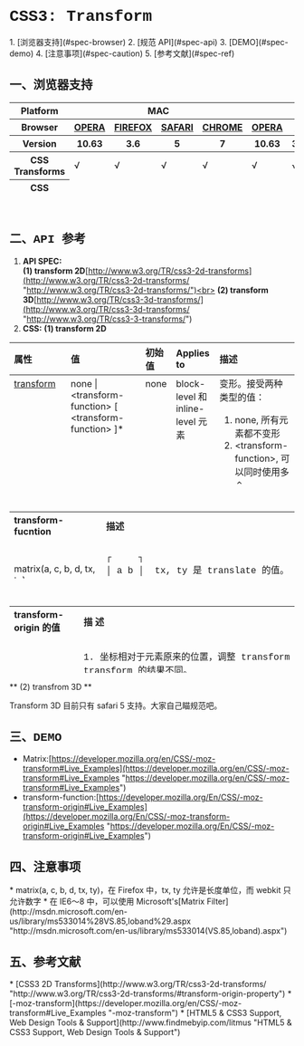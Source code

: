<h1 style="font-family:Courier New">CSS3: Transform</h1>
1. [浏览器支持](#spec-browser)
2. [规范 API](#spec-api)
3. [DEMO](#spec-demo)
4. [注意事项](#spec-caution)
5. [参考文献](#spec-ref)

<h2 id="spec-browser" style="font-family:Courier New">一、浏览器支持</h2>
<table class="litmus-browser-support-results zeroBorder" style="" summary="Browser support for HTML5 Forms Inputs" height="162" width="920">
<tbody>
<tr>
<th class="primary-heading" scope="row"><span class="offScreen">Platform</span></th>
<th class="primary-heading" colspan="4" scope="colgroup">MAC</th>
<th class="primary-heading" colspan="8" scope="colgroup">WIN</th>
<th class="offScreen">%</th>
</tr>
<tr>
<th class="row-heading secondary-heading" scope="row"><span class="offScreen">Browser</span></th>
<th class="browser-id browser-opera secondary-heading" colspan="1" scope="col"><a href="http://www.opera.com/browser/" target="_blank" title="Download the Opera web browser">OPERA</a></th>
<th class="browser-firefox browser-id secondary-heading" colspan="1" scope="col"><a href="http://www.mozilla-europe.org/en/firefox/" target="_blank" title="Download the Firefox web browser">FIREFOX</a></th>
<th class="browser-id browser-safari secondary-heading" colspan="1" scope="col"><a href="http://www.apple.com/safari/download/" target="_blank" title="Download the Safari web browser">SAFARI</a></th>
<th class="browser-chrome browser-id secondary-heading" colspan="1" scope="col"><a href="http://www.google.com/chrome/" target="_blank" title="Download the Chrome web browser">CHROME</a></th>
<th class="browser-id browser-opera secondary-heading" colspan="1" scope="col"><a href="http://www.opera.com/browser/" target="_blank" title="Download the Opera web browser">OPERA</a></th>
<th class="browser-firefox browser-id secondary-heading" colspan="2" scope="colgroup"><a href="http://www.mozilla-europe.org/en/firefox/" target="_blank" title="Download the Firefox web browser">FIREFOX</a></th>
<th class="browser-id browser-safari secondary-heading" colspan="1" scope="col"><a href="http://www.apple.com/safari/download/" target="_blank" title="Download the Safari web browser">SAFARI</a></th>
<th class="browser-id browser-ie secondary-heading" colspan="2" scope="colgroup"><a href="http://www.microsoft.com/ie/" target="_blank" title="Download the Ie web browser">IE</a></th>
<th class="browser-chrome browser-id secondary-heading" colspan="2" scope="colgroup"><a href="http://www.google.com/chrome/" target="_blank" title="Download the Chrome web browser">CHROME</a></th>
<th class="offScreen">&nbsp;</th>
</tr>
<tr>
<th class="row-heading tertiary-heading" scope="row"><span class="offScreen">Version</span></th>
<th class="tertiary-heading" scope="col"> 10.63 </th>
<th class="tertiary-heading" scope="col"> 3.6 </th>
<th class="tertiary-heading" scope="col"> 5 </th>
<th class="tertiary-heading" scope="col"> 7 </th>
<th class="tertiary-heading" scope="col"> 10.63 </th>
<th class="tertiary-heading" scope="col"> 3.6 </th>
<th class="tertiary-heading" scope="col"> 4.03 </th>
<th class="tertiary-heading" scope="col"> 5 </th>
<th class="tertiary-heading" scope="col"> 8 </th>
<th class="tertiary-heading" scope="col"> 9 </th>
<th class="tertiary-heading" scope="col"> 7 </th>
<th class="tertiary-heading" scope="col"> 8 </th>
<th class="offScreen">&nbsp;</th>
</tr>
</tbody>
 
<tbody>
<tr id="k0.1">
<th class="row-heading" scope="row">CSS Transforms</th>
<td class="supported">√<br>
</td>
<td class="supported">√</td>
<td class="supported">√</td>
<td class="supported">√</td>
<td class="supported">√</td>
<td class="supported">√</td>
<td class="supported">√</td>
<td class="supported">√</td>
<td>-</td>
<td>-</td>
<td class="supported">√</td>
<td class="supported">√</td>
<td class="grade-excellent support-grade"> 81%</td>
</tr>
<tr id="np86">
<th class="row-heading" scope="row">CSS Transforms 3D</th>
<td>-<br>
</td>
<td>-<br>
</td>
<td class="supported">√</td>
<td>-</td>
<td>-</td>
<td>-</td>
<td>-</td>
<td class="supported">√</td>
<td>-</td>
<td>-</td>
<td>-</td>
<td>-</td>
<td class="grade-poor support-grade"> 11% </td>
</tr>
</tbody>
</table>
<br>
<h2 id="spec-api" style="font-family:Courier New">二、API 参考</h2>

1. **API SPEC:**<br>
    **(1) transform 2D**[http://www.w3.org/TR/css3-2d-transforms](http://www.w3.org/TR/css3-2d-transforms/ "http://www.w3.org/TR/css3-2d-transforms/")<br>
    **(2) transform 3D**[http://www.w3.org/TR/css3-3d-transforms/](http://www.w3.org/TR/css3-3d-transforms/ "http://www.w3.org/TR/css3-3-transforms/")
2. **CSS:**
    **(1) transform 2D**

<table class="proptable zeroBorder" style=";margin-right:auto;text-align:left" height="250" width="920">
<tbody>
<tr>
<th>属性<br>
</th>
<th>值<br>
</th>
<th>初始值 </th>
<th>Applies to </th>
<th>描述 </th>
</tr>
</tbody>
 
<tbody>
<tr valign="baseline">
<td style="text-align:left"><a class="property" href="http://www.w3.org/TR/css3-2d-transforms/#effects">transform</a></td>
<td style="text-align:left">none | &lt;transform-function&gt; [ &lt;transform-function&gt; ]* </td>
<td style="text-align:left">none </td>
<td style="text-align:left">block-level 和inline-level 元素 </td>
<td style="text-align:left">变形。接受两种类型的值：<br>
<ol><li>none, 所有元素都不变形</li>
<li>&lt;transform-function&gt;, 可以同时使用多个 &lt;transform-function&gt;<br>
</li>
</ol>
</td>
</tr>
<tr valign="baseline">
<td style="text-align:left"><a class="property" href="http://www.w3.org/TR/css3-2d-transforms/#transform-origin">transform-origin</a></td>
<td style="text-align:left">[ [ &lt;percentage&gt; | &lt;length&gt; | left | center | right ] [ &lt;percentage&gt; | &lt;length&gt; | top | center | bottom ]? ] | [ [ left | center | right ] || [ top | center | bottom ] ] </td>
<td style="text-align:left">50% 50% </td>
<td style="text-align:left">同上</td>
<td style="text-align:left">transform 的原点。<br>
</td>
</tr>
</tbody>
</table>
<br>
<table class="proptable zeroBorder" style=";margin-right:auto;text-align:left" height="118" width="946">
<tbody>
<tr>
<th>transform-fucntion<br>
</th>
<th>描述<br>
</th>
</tr>
<tr valign="baseline">
<td style="text-align:left"><br>
<br>
matrix(a, c, b, d, tx, ty)<br>
</td>
<td style="text-align:left"><font face="Courier New"><br>
┌&nbsp;&nbsp;&nbsp;&nbsp; ┐&nbsp; <br>
 │ a b │&nbsp; <font face="Courier New">tx, ty 是 translate 的值。关于 matrix，还挺复杂的（I hate math）</font><a href="http://www.mathamazement.com/Lessons/Pre-Calculus/08_Matrices-and-Determinants/coordinate-transformation-matrices.html" id="ns_9" title="Coordinate Transformation Matrices"></a><br>
 │ c d │&nbsp; <font face="Courier New">可以看一下这个介绍 <a href="http://www.mathamazement.com/Lessons/Pre-Calculus/08_Matrices-and-Determinants/coordinate-transformation-matrices.html" id="n5gk" title="Coordinate Transformation Matrices">Coordinate Transformation Matrices</a></font><br>
 └&nbsp;&nbsp;&nbsp;&nbsp; ┘<br>
</font><br>
</td>
</tr>
<tr valign="baseline">
<td style="text-align:left">ratate(angle)<br>
</td>
<td style="text-align:left">扭曲。等价于 matrix(cos(angle), sin(angle), -sin(angle), cos(angle), 0, 0)。<br>
angle, 角度。<br>
</td>
</tr>
<tr>
<td style="text-align:left">scale(sx [, sy])<br>
</td>
<td style="text-align:left">缩放。sx, sy, 分别指水平和垂直方向上的缩放的倍数，如果只有 sx 一个值，视为 sy = sx。<br>
</td>
</tr>
<tr>
<td style="text-align:left">scaleX(value)<br>
</td>
<td style="text-align:left">等价于 scale(value, 1)<br>
</td>
</tr>
<tr>
<td style="text-align:left">scaleY(value)<br>
</td>
<td style="text-align:left">等价于 scale(1, value)<br>
</td>
</tr>
<tr>
<td style="text-align:left">skew(ax [, ay])<br>
</td>
<td style="text-align:left">倾斜。ax, ay，分别指水平和垂直方向上的倾斜角度，如果只有 ax 一个值，则只倾斜水平方向。<br>
</td>
</tr>
<tr>
<td style="text-align:left">skewX(angle)<br>
</td>
<td style="text-align:left">等价于 skew(angle)<br>
</td>
</tr>
<tr>
<td style="text-align:left">skewY(angle)<br>
</td>
<td style="text-align:left">等价于 skew(0, angle)<br>
</td>
</tr>
<tr>
<td style="text-align:left">translate(tx [, ty])<br>
</td>
<td style="text-align:left">移位。tx, ty, 分别指水平和垂直方向上的移位距离，如果只有 tx, 一个值，则只在水平方向上移位。<br>
</td>
</tr>
<tr>
<td style="text-align:left">translateX(length)<br>
</td>
<td style="text-align:left">等价于 translate(length)<br>
</td>
</tr>
<tr>
<td style="text-align:left">translateY(length)<br>
</td>
<td style="text-align:left">等价于 translate(0, length)<br>
</td>
</tr>
</tbody>
</table>
<br>
<table class="proptable zeroBorder" style=";margin-right:auto;text-align:left" height="118" width="946">
<tbody>
<tr>
<th>transform-origin 的值<br>
</th>
<th>描 述<br>
</th>
</tr>
<tr valign="baseline">
<td style="text-align:left"><br>
<br>
<br>
<br>
<br>
<br>
<br>
<br>
<br>
<br>
<br>
<br>
总述<br>
</td>
<td style="text-align:left"><font face="Courier New"><br>
1. 坐标相对于元素原来的位置，调整 transform 的坐标原点，将会让 transform 的结果不同。<br>
<br>
</font>
<div id="zvlp" style="text-align:left"><img src="images/css3-transform.png" style="height:210px;width:556px"></div>
<br>
<br>
<font face="Courier New">2. 接受1个或者2个值。</font><br>
<ul><li>当只有1个值是，这个值被作为水平位置上的值，垂直方向上被设置为 50%;</li>
<li>当有2值时，分别应用到水平和垂直方向上；</li>
<li>默认两个值是 50%， 50%。</li></ul>
<br>
3. 值可以是&lt;length&gt;, &lt;percentage&gt;, left, right, top, bottom。但如果混用的话，left, right 只能用于第一个值，top, bottom 只能用于第二个值；负值是被允许的。<br>
<br>
</td>
</tr>
<tr valign="baseline">
<td style="text-align:left">&lt;precentage&gt;<br>
</td>
<td style="text-align:left">百分比，如 transition-origin: 0% 0%; 相当于把原点移向元素原始位置的左上角<br>
</td>
</tr>
<tr>
<td style="text-align:left">&lt;length&gt;<br>
</td>
<td style="text-align:left">长度值，如 transition-origin: 10px 10px;<br>
</td>
</tr>
<tr>
<td style="text-align:left">top left | left top<br>
</td>
<td style="text-align:left">等价于 0 0<br>
</td>
</tr>
<tr>
<td style="text-align:left">top | top center | center top<br>
</td>
<td style="text-align:left">等价于 50% 0<br>
</td>
</tr>
<tr>
<td style="text-align:left">right top| top right<br>
</td>
<td style="text-align:left">等价于 100% 0<br>
</td>
</tr>
<tr>
<td style="text-align:left">left | left center | center left<br>
</td>
<td style="text-align:left">等价于 0 50%<br>
</td>
</tr>
<tr>
<td style="text-align:left">center | center center<br>
</td>
<td style="text-align:left">默认值，等价于 50% 50%<br>
</td>
</tr>
<tr>
<td style="text-align:left">right | right center | center right<br>
</td>
<td style="text-align:left">等价于 100% 50%<br>
</td>
</tr>
<tr>
<td style="text-align:left">bottom left | left bottom<br>
</td>
<td style="text-align:left">等价于 0 100%<br>
</td>
</tr>
<tr>
<td style="text-align:left">bottom | bottom center | center bottom<br>
</td>
<td style="text-align:left">等价于 50% 100%<br>
</td>
</tr>
<tr>
<td style="text-align:left">bottom right | right bottom<br>
</td>
<td style="text-align:left">等价于 100% 100%<br>
</td>
</tr>
</tbody>
</table>

** (2) transfrom 3D **

Transform 3D 目前只有 safari 5 支持。大家自己瞄规范吧。

<h2 id="spec-demo" style="font-family:Courier New">三、DEMO</h2>

* Matrix:[https://developer.mozilla.org/en/CSS/-moz-transform#Live_Examples](https://developer.mozilla.org/en/CSS/-moz-transform#Live_Examples "https://developer.mozilla.org/en/CSS/-moz-transform#Live_Examples")
* transform-function:[https://developer.mozilla.org/En/CSS/-moz-transform-origin#Live_Examples](https://developer.mozilla.org/En/CSS/-moz-transform-origin#Live_Examples "https://developer.mozilla.org/En/CSS/-moz-transform-origin#Live_Examples")

<h2 id="spec-caution" style="font-family:Courier New">四、注意事项</h2>
* matrix(a, c, b, d, tx, ty)，在 Firefox 中，tx, ty 允许是长度单位，而 webkit 只允许数字
* 在 IE6～8 中，可以使用 Microsoft's[Matrix Filter](http://msdn.microsoft.com/en-us/library/ms533014%28VS.85,loband%29.aspx "http://msdn.microsoft.com/en-us/library/ms533014(VS.85,loband).aspx")

<h2 id="spec-ref" style="font-family:Courier New">五、参考文献</h2>
* [CSS3 2D Transforms](http://www.w3.org/TR/css3-2d-transforms/ "http://www.w3.org/TR/css3-2d-transforms/#transform-origin-property")
* [-moz-transform](https://developer.mozilla.org/en/CSS/-moz-transform#Live_Examples "-moz-transform")
* [HTML5 & CSS3 Support, Web Design Tools & Support](http://www.findmebyip.com/litmus "HTML5 & CSS3 Support, Web Design Tools & Support")
</div>

